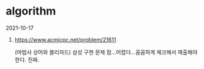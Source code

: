 # algorithm

2021-10-17

1. https://www.acmicpc.net/problem/21611

   (마법사 상어와 블리자드) 삼성 구현 문제 참...어렵다...꼼꼼하게 체크해서 제출해야 한다. 진짜.